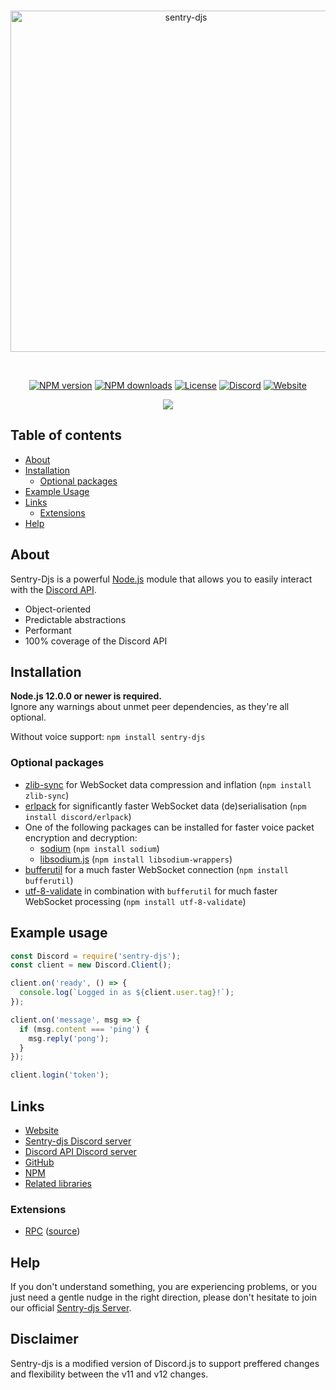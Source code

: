 <div align="center">
  <br />
  <p>
    <a href="https://sentrybot.xyz"><img src="https://sentrybot.xyz/assets/main.png" width="546" alt="sentry-djs" /></a>
  </p>
  <br />
  <p>
    <a href="https://www.npmjs.com/package/sentry-djs"><img src="https://img.shields.io/npm/v/sentry-djs" alt="NPM version" /></a>
    <a href="https://www.npmjs.com/package/sentry-djs"><img src="https://img.shields.io/npm/dt/sentry-djs" alt="NPM downloads" /></a>
    <a href="https://github.com/TheCuteFoxxy/sentry-djs/blob/master/LICENSE"><img src="https://img.shields.io/npm/l/sentry-djs" alt="License" /></a>
    <a href="https://discord.gg/e4S4PaK"><img src="https://img.shields.io/discord/763079551470665758?label=Discord" alt="Discord" /></a>
    <a href="https://sentrybot.xyz"><img src="https://img.shields.io/website?down_color=Red&down_message=Offline&up_color=Green&up_message=Online&url=https%3A%2F%2Fsentrybot.xyz" alt="Website" /></a>
  </p>
  <p>
    <a href="https://nodei.co/npm/sentry-djs/"><img src="https://nodei.co/npm/sentry-djs.png?downloads=true&downloadRank=true&stars=true"></a>
  </p>
</div>

## Table of contents

- [About](#about)
- [Installation](#installation)
  - [Optional packages](#optional-packages)
- [Example Usage](#example-usage)
- [Links](#links)
  - [Extensions](#extensions)
- [Help](#help)

## About

Sentry-Djs is a powerful [Node.js](https://nodejs.org) module that allows you to easily interact with the
[Discord API](https://discord.com/developers/docs/intro).

- Object-oriented
- Predictable abstractions
- Performant
- 100% coverage of the Discord API

## Installation

**Node.js 12.0.0 or newer is required.**  
Ignore any warnings about unmet peer dependencies, as they're all optional.

Without voice support: `npm install sentry-djs`  



### Optional packages

- [zlib-sync](https://www.npmjs.com/package/zlib-sync) for WebSocket data compression and inflation (`npm install zlib-sync`)
- [erlpack](https://github.com/discord/erlpack) for significantly faster WebSocket data (de)serialisation (`npm install discord/erlpack`)
- One of the following packages can be installed for faster voice packet encryption and decryption:
  - [sodium](https://www.npmjs.com/package/sodium) (`npm install sodium`)
  - [libsodium.js](https://www.npmjs.com/package/libsodium-wrappers) (`npm install libsodium-wrappers`)
- [bufferutil](https://www.npmjs.com/package/bufferutil) for a much faster WebSocket connection (`npm install bufferutil`)
- [utf-8-validate](https://www.npmjs.com/package/utf-8-validate) in combination with `bufferutil` for much faster WebSocket processing (`npm install utf-8-validate`)

## Example usage

```js
const Discord = require('sentry-djs');
const client = new Discord.Client();

client.on('ready', () => {
  console.log(`Logged in as ${client.user.tag}!`);
});

client.on('message', msg => {
  if (msg.content === 'ping') {
    msg.reply('pong');
  }
});

client.login('token');
```

## Links

- [Website](https://sentrybot.xyz/)
- [Sentry-djs Discord server](https://discord.gg/e4S4PaK)
- [Discord API Discord server](https://discord.gg/discord-api)
- [GitHub](https://github.com/TheCuteFoxxy/sentry-djs)
- [NPM](https://www.npmjs.com/thecutefoxxy/sentry-djs)
- [Related libraries](https://discordapi.com/unofficial/libs.html)

### Extensions

- [RPC](https://www.npmjs.com/package/discord-rpc) ([source](https://github.com/discordjs/RPC))


## Help

If you don't understand something, you are experiencing problems, or you just need a gentle
nudge in the right direction, please don't hesitate to join our official [Sentry-djs Server](https://discord.gg/e4S4PaK).

## Disclaimer

Sentry-djs is a modified version of Discord.js to support preffered changes and flexibility between the v11 and v12 changes.
